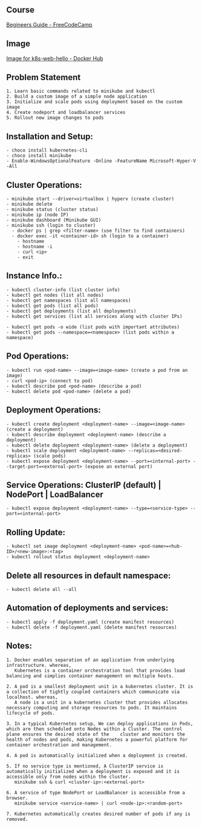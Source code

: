 ## Course
[Begineers Guide - FreeCodeCamp](https://www.youtube.com/watch?v=d6WC5n9G_sM)

## Image
[Image for k8s-web-hello - Docker Hub](https://hub.docker.com/repository/docker/swarajkumar/k8s-web-hello/general)

## Problem Statement
	1. Learn basic commands related to minikube and kubectl
	2. Build a custom image of a simple node application
	3. Initialize and scale pods using deployment based on the custom image
	4. Create nodeport and loadbalancer services
	5. Rollout new image changes to pods

## Installation and Setup:
	- choco install kubernetes-cli
	- choco install minikube
	- Enable-WindowsOptionalFeature -Online -FeatureName Microsoft-Hyper-V -All
	
## Cluster Operations:
	- minikube start --driver=virtualbox | hyperv (create cluster)
	- minikube delete
	- minikube status (cluster status)
	- minikube ip (node IP)
	- minikube dashboard (Minikube GUI)
	- minikube ssh (login to cluster)
	  - docker ps | grep <filter-name> (use filter to find containers)
	  - docker exec -it <container-id> sh (login to a container)
		- hostname
		- hostname -i
		- curl <ip>
		- exit

## Instance Info.:
	- kubectl cluster-info (list cluster info)
	- kubectl get nodes (list all nodes)
	- kubectl get namespaces (list all namespaces)
	- kubectl get pods (list all pods)
	- kubectl get deployments (list all deployments)
	- kubectl get services (list all services along with cluster IPs)
	
	- kubectl get pods -o wide (list pods with important attributes)
	- kubectl get pods --namespace=<namespace> (list pods within a namespace)

## Pod Operations:
	- kubectl run <pod-name> --image=<image-name> (create a pod from an image)
	- curl <pod-ip> (connect to pod)
	- kubectl describe pod <pod-name> (describe a pod)
	- kubectl delete pod <pod-name> (delete a pod)

## Deployment Operations:
	- kubectl create deployment <deployment-name> --image=<image-name> (create a deployment)
	- kubectl describe deployment <deployment-name> (describe a deployment)
	- kubectl delete deployment <deployment-name> (delete a deployment)
	- kubectl scale deployment <deployment-name> --replicas=<desired-replicas> (scale pods)
	- kubectl expose deployment <deployment-name> --port=<internal-port> --target-port=<external-port> (expose an external port)

## Service Operations: ClusterIP (default) | NodePort | LoadBalancer
	- kubectl expose deployment <deployment-name> --type=<service-type> --port=<internal-port>

## Rolling Update:
	- kubectl set image deployment <deployment-name> <pod-name>=<hub-ID>/<new-image>:<tag>
	- kubectl rollout status deployment <deployment-name>

## Delete all resources in default namespace: 
	- kubectl delete all --all

## Automation of deployments and services: 
	- kubectl apply -f deployment.yaml (create manifest resources)
	- kubectl delete -f deployment.yaml (delete manifest resources)
	
## Notes:
	1. Docker enables separation of an application from underlying infrastructure. whereas,
	   Kubernetes is a container orchestration tool that provides load balancing and simplies container management on multiple hosts.

	2. A pod is a smallest deployment unit in a kubernetes cluster. It is a collection of tightly coupled containers which communicate via localhost. whereas,
	   A node is a unit in a kubernetes cluster that provides allocates necessary computing and storage resources to pods. It maintains lifecycle of pods.
		
	3. In a typical Kubernetes setup, We can deploy applications in Pods, which are then scheduled onto Nodes within a Cluster. The control plane ensures the desired state of the    cluster and monitors the health of nodes and pods, making Kubernetes a powerful platform for container orchestration and management.
	   
	4. A pod is automatically initialized when a deployment is created.
	
	5. If no service type is mentioned, A ClusterIP service is automatically initialized when a deployment is exposed and it is accessible only from nodes within the cluster.
	   minikube ssh & curl <cluster-ip>:<external-port>
	   
	6. A service of type NodePort or LoadBalancer is accessible from a browser.
	   minikube service <service-name> | curl <node-ip>:<random-port>
	  
	7. Kubernetes automatically creates desired number of pods if any is removed.